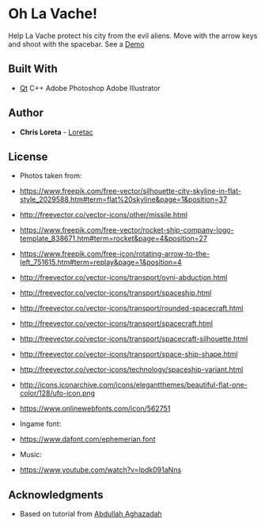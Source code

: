 # Oh La Vache!

Help La Vache protect his city from the evil aliens. Move with the arrow keys and shoot with the spacebar. 
See a [Demo](https://www.youtube.com/watch?v=NpaKdOW1ymc)

## Built With

* [Qt](https://www.qt.io)
C++
Adobe Photoshop
Adobe Illustrator

## Author

* **Chris Loreta** - [Loretac](https://github.com/Loretac)

## License

* Photos taken from:
* https://www.freepik.com/free-vector/silhouette-city-skyline-in-flat-style_2029588.htm#term=flat%20skyline&page=1&position=37
* http://freevector.co/vector-icons/other/missile.html
* https://www.freepik.com/free-vector/rocket-ship-company-logo-template_838671.htm#term=rocket&page=4&position=27
* https://www.freepik.com/free-icon/rotating-arrow-to-the-left_751615.htm#term=replay&page=1&position=4
* http://freevector.co/vector-icons/transport/ovni-abduction.html
* http://freevector.co/vector-icons/transport/spaceship.html
* http://freevector.co/vector-icons/transport/rounded-spacecraft.html
* http://freevector.co/vector-icons/transport/spacecraft.html
* http://freevector.co/vector-icons/transport/spacecraft-silhouette.html
* http://freevector.co/vector-icons/transport/space-ship-shape.html
* http://freevector.co/vector-icons/technology/spaceship-variant.html
* http://icons.iconarchive.com/icons/elegantthemes/beautiful-flat-one-color/128/ufo-icon.png
* https://www.onlinewebfonts.com/icon/562751

* Ingame font:
* https://www.dafont.com/ephemerian.font

* Music:
* https://www.youtube.com/watch?v=lpdk091aNns



## Acknowledgments

* Based on tutorial from [Abdullah Aghazadah](https://www.youtube.com/channel/UClzV7jGJREjvCTzfGTrdrkQ)
